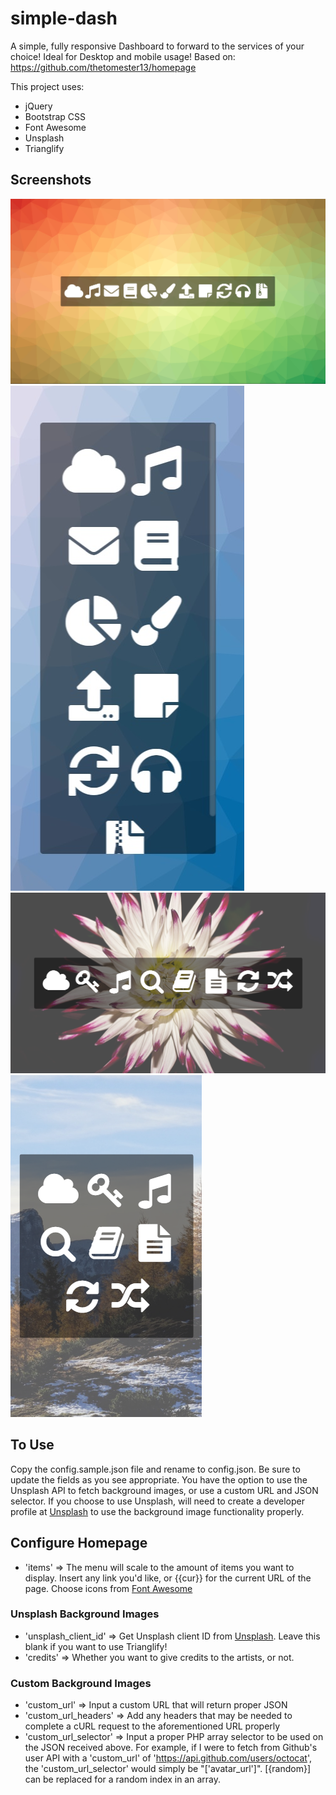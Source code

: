 # simple-dash

A simple, fully responsive Dashboard to forward to the services of your choice! Ideal for Desktop and mobile usage!
Based on: https://github.com/thetomester13/homepage

This project uses:
- jQuery
- Bootstrap CSS
- Font Awesome
- Unsplash
- Trianglify

## Screenshots
![Homepage Desktop Trianglify](example_img/homepage-desktop-trianglify.jpg?raw=true)
![Homepage Mobile Trianglify](example_img/homepage-mobile-trianglify.jpg?raw=true)
![Homepage Desktop Unsplash](example_img/homepage-desktop-unsplash.png?raw=true)
![Homepage Mobile Unsplash](example_img/homepage-mobile-unsplash.png?raw=true)

## To Use
Copy the config.sample.json file and rename to config.json. Be sure to update the fields as you see appropriate. You have the option to use the Unsplash API to fetch background images, or use a custom URL and JSON selector. If you choose to use Unsplash, will need to create a developer profile at [Unsplash](https://unsplash.com/) to use the background image functionality properly. 

## Configure Homepage
- 'items' => The menu will scale to the amount of items you want to display. Insert any link you'd like, or {{cur}} for the current URL of the page. Choose icons from [Font Awesome](http://fontawesome.io/icons/)

### Unsplash Background Images
- 'unsplash_client_id' => Get Unsplash client ID from [Unsplash](https://unsplash.com/developers). Leave this blank if you want to use Trianglify!
- 'credits' => Whether you want to give credits to the artists, or not.

### Custom Background Images
- 'custom_url' => Input a custom URL that will return proper JSON
- 'custom_url_headers' => Add any headers that may be needed to complete a cURL request to the aforementioned URL properly
- 'custom_url_selector' => Input a proper PHP array selector to be used on the JSON received above. For example, if I were to fetch from Github's user API with a 'custom_url' of 'https://api.github.com/users/octocat', the 'custom_url_selector' would simply be "['avatar_url']". [{random}] can be replaced for a random index in an array. 
